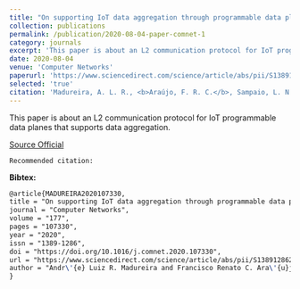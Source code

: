 ```yaml
---
title: "On supporting IoT data aggregation through programmable data planes"
collection: publications
permalink: /publication/2020-08-04-paper-comnet-1
category: journals
excerpt: 'This paper is about an L2 communication protocol for IoT programmable data planes that supports data aggregation.'
date: 2020-08-04
venue: 'Computer Networks'
paperurl: 'https://www.sciencedirect.com/science/article/abs/pii/S1389128620301195'
selected: 'true'
citation: 'Madureira, A. L. R., <b>Araújo, F. R. C.</b>, Sampaio, L. N. (2020). &quot;On supporting IoT data aggregation through programmable data planes.&quot; <i>In Computer Networks</i>. (pp. 107330). Elsevier.'
---
```

This paper is about an L2 communication protocol for IoT programmable data planes that supports data aggregation.

[Source Official](https://doi.org/10.1016/j.comnet.2020.107330)

`Recommended citation:`

**Bibtex:**

```tex
@article{MADUREIRA2020107330,
title = "On supporting IoT data aggregation through programmable data planes",
journal = "Computer Networks",
volume = "177",
pages = "107330",
year = "2020",
issn = "1389-1286",
doi = "https://doi.org/10.1016/j.comnet.2020.107330",
url = "https://www.sciencedirect.com/science/article/abs/pii/S1389128620301195",
author = "Andr\'{e} Luiz R. Madureira and Francisco Renato C. Ara\'{u}jo and Leobino N. Sampaio",
}
```
